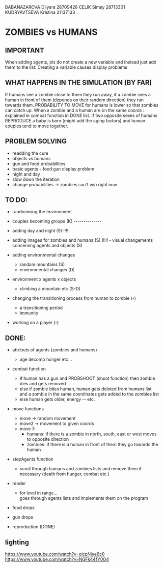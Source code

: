 BABANAZAROVA Dilyara 28709428
CELIK Simay 28713301
KUDRYAVTSEVA Kristina 21137133

# ZOMBIES vs HUMANS

## IMPORTANT 

When adding agents, pls do not create a new variable and instead just add them to the list. Creating a variable causes display problems

## WHAT HAPPENS IN THE SIMULATION (BY FAR)
  If humans see a zombie close to them they run away, if a zombie sees a human in front of them (depends on their random  direction) they run towards them. PROBABILITY TO MOVE for humans is lower so that zombies can catch up. When a zombie and a human are on the same coords : explained in combat function in DONE list. If two opposite sexes of humans REPRODUCE a baby is born (might add the aging factors) and human couples tend to move together.

  ## PROBLEM SOLVING
  - readding the cure
  - objects vs humans
  - gun and food probabilities
  - basic agents - food gun display problem
  - night and day
  - slow down the iteration 
  - change probabilities -> zombies can't win right now


## TO DO:
  - randomising the environment
  - couples becoming groups (K) --------------
  - adding day and night (S) !!!!!
  - adding images for zombies and humans (S) !!!!!   - visual changements concerning agents and objects (S)

  - adding environmental changes
    - random mountains (S)
    - environmental changes (D) 
  - environment x agents x objects 
    - climbing a mountain etc (S-D)
  - changing the transitioning process from human to zombie (-)
    - a transitioning period
    - immunity 
  - working on a player (-)



## DONE:

  - attributs of agents (zombies and humans)<br>
    - age decomp hunger etc...<br>
  - combat function
    - if human has a gun and PROBSHOOT (shoot function) then zombie dies and gets removed
    - else if zombie bites human, human gets deleted from humans list and a zombie in the same coordinates gets added to the zombies list
    - else human gets older, energy -- etc.
  - move functions
    - move -> random movement
    - move2 -> movement to given coords
    - move 3
      - humans: if there is a zombie in north, south, east or west moves to opposite direction
      - zombies: if there is a human in front of them they go towards the human
  - stepAgents function
    - scroll through humans and zombies lists and remove them if necessary (death from hunger, combat etc.)
  - render
    - for level in range... <br>
      goes through agents lists and implements them on the program
  
  - food drops
  - gun drops
  - reproduction (DONE)

## lighting 
https://www.youtube.com/watch?v=oicpNiye6c0
https://www.youtube.com/watch?v=NGFk44fY0O4